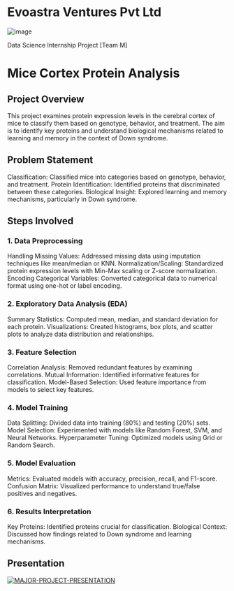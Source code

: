 # Evoastra Ventures Pvt Ltd
![image](https://github.com/user-attachments/assets/af86c526-71ba-41e9-9cc1-7d0adc66ac3f)

Data Science Internship Project [Team M]

# Mice Cortex Protein Analysis 
## Project Overview
This project examines protein expression levels in the cerebral cortex of mice to classify them based on genotype, behavior, and treatment. The aim is to identify key proteins and understand biological mechanisms related to learning and memory in the context of Down syndrome.

## Problem Statement
Classification: Classified mice into categories based on genotype, behavior, and treatment.
Protein Identification: Identified proteins that discriminated between these categories.
Biological Insight: Explored learning and memory mechanisms, particularly in Down syndrome.
## Steps Involved
### 1. Data Preprocessing
Handling Missing Values: Addressed missing data using imputation techniques like mean/median or KNN.
Normalization/Scaling: Standardized protein expression levels with Min-Max scaling or Z-score normalization.
Encoding Categorical Variables: Converted categorical data to numerical format using one-hot or label encoding.
### 2. Exploratory Data Analysis (EDA)
Summary Statistics: Computed mean, median, and standard deviation for each protein.
Visualizations: Created histograms, box plots, and scatter plots to analyze data distribution and relationships.
### 3. Feature Selection
Correlation Analysis: Removed redundant features by examining correlations.
Mutual Information: Identified informative features for classification.
Model-Based Selection: Used feature importance from models to select key features.
### 4. Model Training
Data Splitting: Divided data into training (80%) and testing (20%) sets.
Model Selection: Experimented with models like Random Forest, SVM, and Neural Networks.
Hyperparameter Tuning: Optimized models using Grid or Random Search.
### 5. Model Evaluation
Metrics: Evaluated models with accuracy, precision, recall, and F1-score.
Confusion Matrix: Visualized performance to understand true/false positives and negatives.
### 6. Results Interpretation
Key Proteins: Identified proteins crucial for classification.
Biological Context: Discussed how findings related to Down syndrome and learning mechanisms.

## Presentation
<noscript><a href='https://www.canva.com/design/DAGLUd7yfsc/8YWaFNn7ZsHFBlwYT31O2Q/view?utm_content=DAGLUd7yfsc&utm_campaign=designshare&utm_medium=link&utm_source=editor
'><img alt='MAJOR-PROJECT-PRESENTATION' src='https://github.com/user-attachments/assets/f72617f5-ea7a-48d3-8cc4-a579fb63671a' style='border: none' /></a></noscript>

